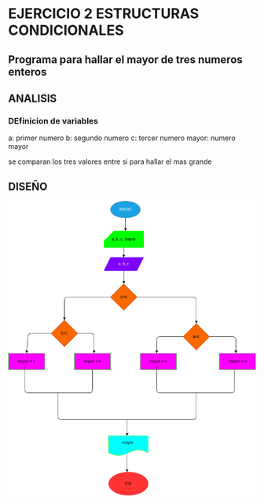 # EJERCICIO 2 ESTRUCTURAS CONDICIONALES

## Programa para hallar el mayor de tres numeros enteros

## ANALISIS

### DEfinicion de variables

a: primer numero
b: segundo numero
c: tercer numero
mayor: numero mayor

se comparan los tres valores entre si para hallar el mas grande

## DISEÑO

![Diagrama de flujo](diagrama.png "Diagrama de Flujo")